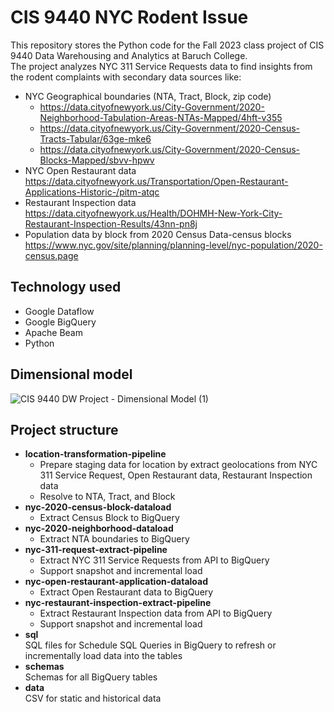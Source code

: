 # CIS 9440 NYC Rodent Issue
This repository stores the Python code for the Fall 2023 class project of CIS 9440 Data Warehousing and Analytics at Baruch College.  
The project analyzes NYC 311 Service Requests data to find insights from the rodent complaints with secondary data sources like:  
- NYC Geographical boundaries (NTA, Tract, Block, zip code)
  - https://data.cityofnewyork.us/City-Government/2020-Neighborhood-Tabulation-Areas-NTAs-Mapped/4hft-v355
  - https://data.cityofnewyork.us/City-Government/2020-Census-Tracts-Tabular/63ge-mke6
  - https://data.cityofnewyork.us/City-Government/2020-Census-Blocks-Mapped/sbvv-hpwv
- NYC Open Restaurant data
  https://data.cityofnewyork.us/Transportation/Open-Restaurant-Applications-Historic-/pitm-atqc
- Restaurant Inspection data
  https://data.cityofnewyork.us/Health/DOHMH-New-York-City-Restaurant-Inspection-Results/43nn-pn8j
- Population data by block from 2020 Census Data-census blocks  
  https://www.nyc.gov/site/planning/planning-level/nyc-population/2020-census.page

## Technology used
- Google Dataflow
- Google BigQuery
- Apache Beam
- Python

## Dimensional model
![CIS 9440 DW Project - Dimensional Model (1)](https://github.com/komsitr/cis9440-nyc-rodent-issue/assets/7727886/f8ab7af2-5366-4d6e-8f4d-ae7496978840)

## Project structure
- **location-transformation-pipeline**
  - Prepare staging data for location by extract geolocations from NYC 311 Service Request, Open Restaurant data, Restaurant Inspection data
  - Resolve to NTA, Tract, and Block
- **nyc-2020-census-block-dataload**
  - Extract Census Block to BigQuery
- **nyc-2020-neighborhood-dataload**
  - Extract NTA boundaries to BigQuery
- **nyc-311-request-extract-pipeline**
  - Extract NYC 311 Service Requests from API to BigQuery
  - Support snapshot and incremental load
- **nyc-open-restaurant-application-dataload**
  - Extract Open Restaurant data to BigQuery
- **nyc-restaurant-inspection-extract-pipeline**
  - Extract Restaurant Inspection data from API to BigQuery
  - Support snapshot and incremental load
- **sql**  
  SQL files for Schedule SQL Queries in BigQuery to refresh or incrementally load data into the tables
- **schemas**  
  Schemas for all BigQuery tables
- **data**  
  CSV for static and historical data
